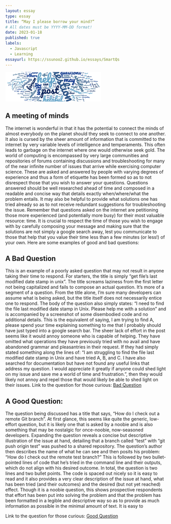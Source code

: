 ```yaml
---
layout: essay
type: essay
title: “May I please borrow your mind?”
# All dates must be YYYY-MM-DD format!
date: 2023-01-18
published: true
labels:
  - Javascript
  - Learning
essayurl: https://ssunoo2.github.io/essays/SmartQs
---
```

  
 
  <img width="300px" class="rounded float-start pe-4" src="../img/smart-questions/SmartqsIMG.png">

## A meeting of minds
The internet is wonderful in that it has the potential to connect the minds of almost everybody on the planet should they seek to connect to one another. It also is cursed by the sheer amount of information that is committed to the internet by very variable levels of intelligence and temperaments. This often leads to garbage on the internet where one would otherwise seek gold. 
	The world of computing is encompassed by very large communities and repositories of forums containing discussions and troubleshooting for many of the near infinite number of issues that arrive while exercising computer science. These are asked and answered by people with varying degrees of experience and thus a form of etiquette has been formed so as to not disrespect those that you wish to answer your questions.
	Questions answered should be well researched ahead of time and composed in a readable and concise way that details exactly when/where/what the problem entails. It may also be helpful to provide what solutions one has tried already so as to not receive redundant suggestions for troubleshooting the issue. 
	Remember that questions asked on the internet are petitioning those more experienced (and potentially more busy) for their most valuable resource: time. It is crucial to respect the time of those you wish to engage with by carefully composing your message and making sure that the solutions are not simply a google search away, lest you communicate to those that help that you value their time less than a few minutes (or less!) of your own. 
	Here are some examples of good and bad questions:

## A Bad Question

This is an example of a poorly asked question that may not result in anyone taking their time to respond. For starters, the title is simply “get file’s last modified date stamp in unix”. The title screams laziness from the first letter not being capitalized and fails to compose an actual question. It’s more of a segment of a question. From the title alone, I’m sure many developers can assume what is being asked, but the title itself does not necessarily entice one to respond. 
The body of the question also simply states: “I need to find the file last modified date stamp in Unix. Please help me with a solution” and is accompanied by a screenshot of some disembodied code and no additional details. This is the equivalent of saying, I am trying to find A, please spend your time explaining something to me that I probably should have just typed into a google search bar.
The sheer lack of effort in the post seems like it would annoy someone who is capable of helping. They have omitted what operations they have previously tried with no avail and have abandoned grammar and pleasantries in their request. If they had simply stated something along the lines of: “I am struggling to find the file last modified date stamp in Unix and have tried A, B, and C. I have also searched for documentation but have not found any useful links that address my question. I would appreciate it greatly if anyone could shed light on my issue and save me a world of time and frustration.”, then they would likely not annoy and repel those that would likely be able to shed light on their issues.
Link to the question for those curious: 
[Bad Question](https://stackoverflow.com/questions/75255241/get-files-last-modified-date-stamp-in-unix)


## A Good Question:

The question being discussed has a title that says, “How do I check out a remote Git branch”. At first glance, this seems like quite the generic, low-effort question, but it is likely one that is asked by a noobie and is also something that may be nostalgic for once-noobie, now-seasoned developers.
	Expanding the question reveals a concise but descriptive illustration of the issue at hand, detailing that a branch called “test” with “git push origin test” was pushed to a shared repository. The question’s author then describes the name of what he can see and then posits his problem: “How do I check out the remote test branch?” This is followed by two bullet-pointed lines of code that he’s tried in the command line and their outputs, which do not align with his desired outcome. 
In total, the question is two lines and two bullet points. The code is spaced out nicely so it is easy to read and it also provides a very clear description of the issue at hand, what has been tried (and their outcomes) and the desired (but not yet reached) effect. Though it is a noobie question, this shows prospective respondents that effort has been put into solving the problem and that the problem has been formatted in a legible and descriptive way so as to provide as much information as possible in the minimal amount of text. It is easy to 

Link to the question for those curious: 
[Good Question](https://stackoverflow.com/questions/1783405/how-do-i-check-out-a-remote-git-branch)

